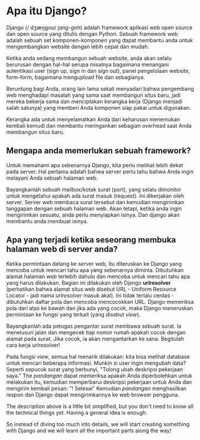 # Apa itu Django?

Django (/ dʒæŋɡoʊ/ *jang-goh*) adalah framework aplikasi web open source dan open source yang ditulis dengan Python. Sebuah framework web adalah sebuah set komponen-komponen yang dapat membantu anda untuk mengembangkan website dengan lebih cepat dan mudah.

Ketika anda sedang membangun sebuah website, anda akan selalu berurusan dengan hal-hal serupa misalnya bagaimana menangani autentikasi user (sign up, sign in dan sign out), panel pengelolaan website, form-form, bagaimana mengupload file dan sebagianya.

Beruntung bagi Anda, orang lain lama sekali menyadari bahwa pengembang web menghadapi masalah yang sama saat membangun situs baru, jadi mereka bekerja sama dan menciptakan kerangka kerja (Django menjadi salah satunya) yang memberi Anda komponen siap pakai untuk digunakan.

Kerangka ada untuk menyelamatkan Anda dari keharusan menemukan kembali kemudi dan membantu meringankan sebagian overhead saat Anda membangun situs baru.

## Mengapa anda memerlukan sebuah framework?

Untuk memahami apa sebenarnya Django, kita perlu melihat lebih dekat pada server. Hal pertama adalah bahwa server perlu tahu bahwa Anda ingin melayani Anda sebuah halaman web.

Bayangkanlah sebuah mailbox/kotak surat (port), yang selalu dimonitor untuk mengetahui apakah ada surat masuk (request). Ini dikerjakan oleh server. Server web membaca surat tersebut dan kemudian mengirimkan tanggapan dengan sebuah halaman web. Akan tetapi, ketika anda ingin mengirimkan sesuatu, anda perlu menyiapkan isinya. Dan django akan membantu anda membuat isinya.

## Apa yang terjadi ketika seseorang membuka halaman web di server anda?

Ketika permintaan datang ke server web, itu diteruskan ke Django yang mencoba untuk mencari tahu apa yang sebenarnya diminta. Dibutuhkan alamat halaman web terlebih dahulu dan mencoba untuk mencari tahu apa yang harus dilakukan. Bagian ini dilakukan oleh Django **urlresolver** (perhatikan bahwa alamat situs web disebut URL - Uniform Resource Locator - jadi nama *urlresolver* masuk akal). Ini tidak terlalu cerdas - dibutuhkan daftar pola dan mencoba mencocokkan URL. Django memeriksa pola dari atas ke bawah dan jika ada yang cocok, maka Django meneruskan permintaan ke fungsi yang terkait (yang disebut *view*).

Bayangkanlah ada petugas pengantar surat membawa sebuah surat. Ia menelusuri jalan dan mengecek tiap nomor rumah apakah cocok dengan alamat pada surat. Jika cocok, ia akan mengantarkan ke sana. Begitulah cara kerja urlresolver!

Pada fungsi *view*, semua hal menarik dilakukan: kita bisa melihat database untuk mencari beberapa informasi. Munkin si user ingin mengubah data? Seperti sepucuk surat yang berbunyi, "Tolong ubah deskripsi pekerjaan saya." The *pandangan* dapat memeriksa apakah Anda diperbolehkan untuk melakukan itu, kemudian memperbarui deskripsi pekerjaan untuk Anda dan mengirim kembali pesan: "! Selesai" Kemudian *pandangan* menghasilkan respon dan Django dapat mengirimkannya ke web browser pengguna.

The description above is a little bit simplified, but you don't need to know all the technical things yet. Having a general idea is enough.

So instead of diving too much into details, we will start creating something with Django and we will learn all the important parts along the way!